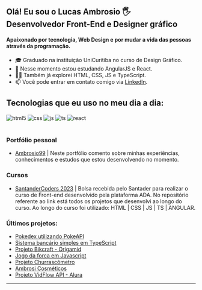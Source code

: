 ## Olá! Eu sou o Lucas Ambrosio 🖐️ <br/> Desenvolvedor Front-End e Designer gráfico

#### Apaixonado por tecnologia, Web Design e por mudar a vida das pessoas através da programação.
- 🎓 Graduado na instituição UniCuritiba no curso de Design Gráfico.
- 🌱 Nesse momento estou estudando AngularJS e React.
- 👩‍💻 Também já explorei HTML, CSS, JS e TypeScript.
- 📫 Você pode entrar em contato comigo via [LinkedIn](https://www.linkedin.com/in/ambrosio99/).

## Tecnologias que eu uso no meu dia a dia:

<div style="display: inline_block">
  <img align="center" alt="html5" src="https://img.shields.io/badge/HTML5-E34F26?style=for-the-badge&logo=html5&logoColor=white" />
  <img align="center" alt="css" src="https://img.shields.io/badge/CSS3-1572B6?style=for-the-badge&logo=css3&logoColor=white" />
  <img align="center" alt="js" src="https://img.shields.io/badge/JavaScript-F7DF1E?style=for-the-badge&logo=javascript&logoColor=black" />
  <img align="center" alt="ts" src="https://img.shields.io/badge/TypeScript-007ACC?style=for-the-badge&logo=typescript&logoColor=white" />
  <img align="center" alt="react" src="https://camo.githubusercontent.com/3babc94d778f96441b3a66615fb5ee88c6ed04f174ed49b04df92b071a7d0e80/68747470733a2f2f696d672e736869656c64732e696f2f62616467652f72656163742d2532333230323332612e7376673f7374796c653d666f722d7468652d6261646765266c6f676f3d7265616374266c6f676f436f6c6f723d253233363144414642" />
</div><br/>

### Portfólio pessoal
- [Ambrosio99](https://ambrosio99.github.io/personal-portfolio/) | Neste portfólio comento sobre minhas experiências, conhecimentos e estudos que estou desenvolvendo no momento.

### Cursos
- [SantanderCoders 2023](https://github.com/Ambrosio99/SantanderCoders2023) | Bolsa recebida pelo Santader para realizar o curso de Front-end desenvolvido pela plataforma ADA. No repositório referente ao link está todos os projetos que desenvolvi ao longo do curso. Ao longo do curso foi utilizado: HTML | CSS | JS | TS | ANGULAR.

### Últimos projetos:
- [Pokedex utilizando PokeAPI](https://github.com/Ambrosio99/projeto-pokedex)<br/>
- [Sistema bancário simples em TypeScript](https://github.com/Ambrosio99/sc23-bank-TS)<br/>
- [Projeto Bikcraft - Origamid](https://github.com/Ambrosio99/bikcraft-project)<br/>
- [Jogo da forca em Javascript](https://github.com/Ambrosio99/sc23-jogo-forca)<br/>
- [Projeto Churrascômetro](https://github.com/Ambrosio99/sc23-churrascometro)<br/>
- [Ambrosi Cosméticos](https://github.com/Ambrosio99/Ambrosi-cosmeticos)<br/>
- [Projeto VidFlow API - Alura](https://github.com/Ambrosio99/alura-vidflow)<br/>
<hr>
